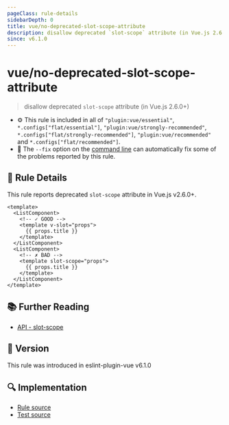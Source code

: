 ```yaml
---
pageClass: rule-details
sidebarDepth: 0
title: vue/no-deprecated-slot-scope-attribute
description: disallow deprecated `slot-scope` attribute (in Vue.js 2.6.0+)
since: v6.1.0
---
```


# vue/no-deprecated-slot-scope-attribute

> disallow deprecated `slot-scope` attribute (in Vue.js 2.6.0+)

- :gear: This rule is included in all of `"plugin:vue/essential"`, `*.configs["flat/essential"]`, `"plugin:vue/strongly-recommended"`, `*.configs["flat/strongly-recommended"]`, `"plugin:vue/recommended"` and `*.configs["flat/recommended"]`.
- :wrench: The `--fix` option on the [command line](https://eslint.org/docs/user-guide/command-line-interface#fix-problems) can automatically fix some of the problems reported by this rule.

## :book: Rule Details

This rule reports deprecated `slot-scope` attribute in Vue.js v2.6.0+.

<eslint-code-block fix :rules="{'vue/no-deprecated-slot-scope-attribute': ['error']}">

```vue
<template>
  <ListComponent>
    <!-- ✓ GOOD -->
    <template v-slot="props">
      {{ props.title }}
    </template>
  </ListComponent>
  <ListComponent>
    <!-- ✗ BAD -->
    <template slot-scope="props">
      {{ props.title }}
    </template>
  </ListComponent>
</template>
```

</eslint-code-block>

## :books: Further Reading

- [API - slot-scope](https://v2.vuejs.org/v2/api/#slot-scope-deprecated)

## :rocket: Version

This rule was introduced in eslint-plugin-vue v6.1.0

## :mag: Implementation

- [Rule source](https://github.com/vuejs/eslint-plugin-vue/blob/master/lib/rules/no-deprecated-slot-scope-attribute.js)
- [Test source](https://github.com/vuejs/eslint-plugin-vue/blob/master/tests/lib/rules/no-deprecated-slot-scope-attribute.js)
